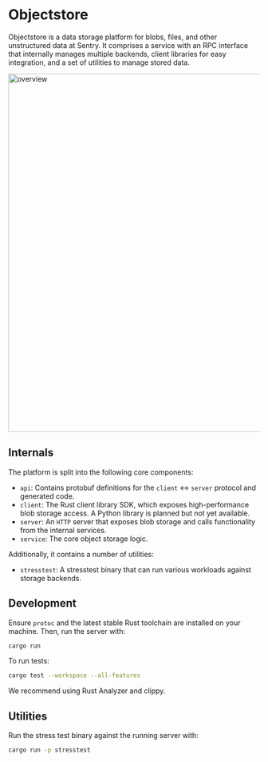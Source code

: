 # Objectstore

Objectstore is a data storage platform for blobs, files, and other unstructured
data at Sentry. It comprises a service with an RPC interface that internally
manages multiple backends, client libraries for easy integration, and a set of
utilities to manage stored data.

<img width="531" height="716" alt="overview" src="https://github.com/user-attachments/assets/e9a4df55-591c-495f-b2a6-60d76d49958e" />

## Internals

The platform is split into the following core components:

- `api`: Contains protobuf definitions for the `client` <-> `server` protocol
  and generated code.
- `client`: The Rust client library SDK, which exposes high-performance blob
  storage access. A Python library is planned but not yet available.
- `server`: An `HTTP` server that exposes blob storage and calls functionality
  from the internal services.
- `service`: The core object storage logic.

Additionally, it contains a number of utilities:

- `stresstest`: A stresstest binary that can run various workloads against
  storage backends.

## Development

Ensure `protoc` and the latest stable Rust toolchain are installed on your
machine. Then, run the server with:

```sh
cargo run
```

To run tests:

```sh
cargo test --workspace --all-features
```

We recommend using Rust Analyzer and clippy.

## Utilities

Run the stress test binary against the running server with:

```sh
cargo run -p stresstest
```
